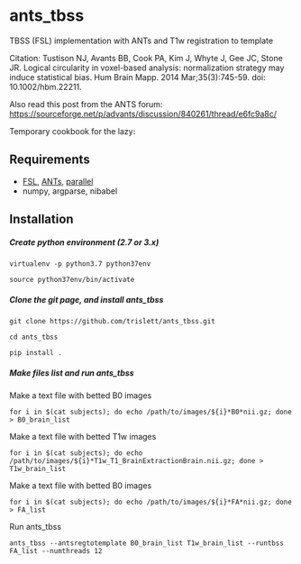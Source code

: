 # ants_tbss
TBSS (FSL) implementation with ANTs and T1w registration to template

Citation:
Tustison NJ, Avants BB, Cook PA, Kim J, Whyte J, Gee JC, Stone JR. Logical circularity in voxel-based analysis: normalization strategy may induce statistical bias. Hum Brain Mapp. 2014 Mar;35(3):745-59. doi: 10.1002/hbm.22211.

Also read this post from the ANTS forum: https://sourceforge.net/p/advants/discussion/840261/thread/e6fc9a8c/

Temporary cookbook for the lazy:

## Requirements
* [FSL](https://fsl.fmrib.ox.ac.uk/fsl/fslwiki/), [ANTs](http://stnava.github.io/ANTs/), [parallel](https://www.gnu.org/software/parallel/)
* numpy, argparse, nibabel

## Installation

##### Create python environment (2.7 or 3.x)

```virtualenv -p python3.7 python37env```

```source python37env/bin/activate```

##### Clone the git page, and install ants_tbss

```git clone https://github.com/trislett/ants_tbss.git```

```cd ants_tbss```

```pip install .```

##### Make files list and run ants_tbss

Make a text file with betted B0 images

```for i in $(cat subjects); do echo /path/to/images/${i}*B0*nii.gz; done > B0_brain_list```

Make a text file with betted T1w images

```for i in $(cat subjects); do echo /path/to/images/${i}*T1w_T1_BrainExtractionBrain.nii.gz; done > T1w_brain_list```

Make a text file with betted B0 images

```for i in $(cat subjects); do echo /path/to/images/${i}*FA*nii.gz; done > FA_list```

Run ants_tbss

```ants_tbss --antsregtotemplate B0_brain_list T1w_brain_list --runtbss FA_list --numthreads 12```
